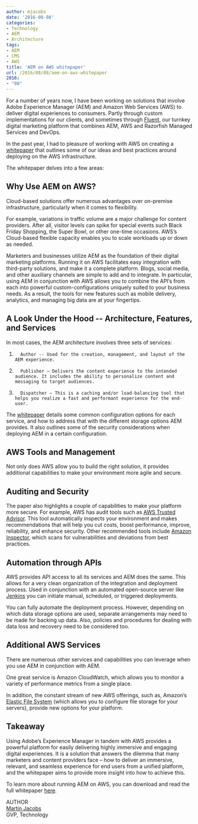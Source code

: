 ```yaml
---
author: mjacobs
date: '2016-08-08'
categories:
- Technology
- AEM
- Architecture
tags:
- AEM
- CMS
- AWS
title: 'AEM on AWS whitepaper'
url: /2016/08/08/aem-on-aws-whitepaper
2016:
- "08"
---
```


For a number of years now, I have been working on solutions that involve Adobe Experience Manager (AEM) and Amazon Web Services (AWS) to deliver digital experiences to consumers. Partly through custom implementations for our clients, and sometimes through [Fluent](/2014/10/14/the-razorfish-digital-platform-maturity-model), our turnkey digital marketing platform that combines AEM, AWS and Razorfish Managed Services and DevOps.

In the past year, I had to pleasure of working with AWS on creating a [whitepaper](https://d0.awsstatic.com/whitepapers/Adobe%20AEM%20on%20AWS.pdf) that outlines some of our ideas and best practices around deploying on the AWS infrastructure.

The whitepaper delves into a few areas:

Why Use AEM on AWS?
------------------

Cloud-based solutions offer numerous advantages over on-premise infrastructure, particularly when it comes to flexibility.

For example, variations in traffic volume are a major challenge for content providers. After all, visitor levels can spike for special events such Black Friday Shopping, the Super Bowl, or other one-time occasions. AWS’s Cloud-based flexible capacity enables you to scale workloads up or down as needed.

Marketers and businesses utilize AEM as the foundation of their digital marketing platforms. Running it on AWS facilitates easy integration with third-party solutions, and make it a complete platform. Blogs, social media, and other auxiliary channels are simple to add and to integrate. In particular, using AEM in conjunction with AWS allows you to combine the API’s from each into powerful custom-configurations uniquely suited to your business needs. As a result, the tools for new features such as mobile delivery, analytics, and managing big data are at your fingertips.

A Look Under the Hood -- Architecture, Features, and Services
---------

In most cases, the AEM architecture involves three sets of services:

1.       Author -- Used for the creation, management, and layout of the AEM experience.

2.       Publisher – Delivers the content experience to the intended audience. It includes the ability to personalize content and messaging to target audiences.

3.       Dispatcher – This is a caching and/or load-balancing tool that helps you realize a fast and performant experience for the end-user.

The [whitepaper](https://d0.awsstatic.com/whitepapers/Adobe%20AEM%20on%20AWS.pdf) details some common configuration options for each service, and how to address that with the different storage options AEM provides. It also outlines some of the security considerations when deploying AEM in a certain configuration.

AWS Tools and Management
------------

Not only does AWS allow you to build the right solution, it provides additional capabilities to make your environment more agile and secure.

Auditing and Security
------------

The paper also highlights a couple of capabilities to make your platform more secure. For example, AWS has audit tools such as [AWS Trusted Advisor](https://aws.amazon.com/premiumsupport/trustedadvisor/). This tool automatically inspects your environment and makes recommendations that will help you cut costs, boost performance, improve, reliability, and enhance security. Other recommended tools include [Amazon Inspector](https://aws.amazon.com/inspector/), which scans for vulnerabilities and deviations from best practices.

Automation through APIs
------------

AWS provides API access to all its services and AEM does the same. This allows for a very clean organization of the integration and deployment process. Used in conjunction with an automated open-source server like [Jenkins](https://jenkins.io/) you can initiate manual, scheduled, or triggered deployments.

You can fully automate the deployment process. However, depending on which data storage options are used, separate arrangements may need to be made for backing up data. Also, policies and procedures for dealing with data loss and recovery need to be considered too.


Additional AWS Services
---------------------

There are numerous other services and capabilities you can leverage when you use AEM in conjunction with AEM.

One great service is Amazon CloudWatch, which allows you to monitor a variety of performance metrics from a single place.

In addition, the constant stream of new AWS offerings, such as, Amazon’s [Elastic File System](https://aws.amazon.com/efs/) (which allows you to configure file storage for your servers), provide new options for your platform.



Takeaway
--------

Using Adobe’s Experience Manager in tandem with AWS provides a powerful platform for easily delivering highly immersive and engaging digital experiences. It is a solution that answers the dilemma that many marketers and content providers face – how to deliver an immersive, relevant, and seamless experience for end users from a unified platform, and the whitepaper aims to provide more insight into how to achieve this.

To learn more about running AEM on AWS, you can download and read the full whitepaper [here](https://d0.awsstatic.com/whitepapers/Adobe%20AEM%20on%20AWS.pdf).

<span class="author">AUTHOR</span>  
<a href="https://www.linkedin.com/in/martinjacobs1" class="author-name">Martin Jacobs</a>  
GVP, Technology
